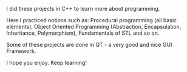 ﻿I did these projects in C++ to learn more about programming. 

Here I practiced notions such as: Procedural programming (all basic elements), Object Oriented Programming (Abstraction, Encapsulation, Inheritance, Polymorphism), Fundamentals of STL and so on. 

Some of these projects are done in QT - a very good and nice GUI Framework.

I hope you enjoy. Keep learning!
